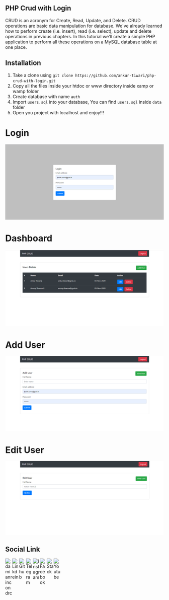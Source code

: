 ## PHP Crud with Login

CRUD is an acronym for Create, Read, Update, and Delete. CRUD operations are basic data manipulation for database. We've already learned how to perform create (i.e. insert), read (i.e. select), update and delete operations in previous chapters. In this tutorial we'll create a simple PHP application to perform all these operations on a MySQL database table at one place.

## Installation
1. Take a clone using `git clone https://github.com/ankur-tiwari/php-crud-with-login.git`
2. Copy all the files inside your htdoc or www directory inside xamp or wamp folder
3. Create database with name `auth`
4. Import `users.sql` into your database, You can find `users.sql` inside `data` folder
5. Open you project with localhost and enjoy!!!

# Login
![alt text](https://github.com/ankur-tiwari/php-crud-with-login/blob/master/screenshot/login.png?raw=true)

# Dashboard
![alt text](https://github.com/ankur-tiwari/php-crud-with-login/blob/master/screenshot/dashboard.png?raw=true)

# Add User
![alt text](https://github.com/ankur-tiwari/php-crud-with-login/blob/master/screenshot/add-user.png?raw=true)

# Edit User
![alt text](https://github.com/ankur-tiwari/php-crud-with-login/blob/master/screenshot/edit-user.png?raw=true)


## Social Link

<a href="https://twitter.com/tiwariankur77">
  <img align="left" alt="damianrincondrc" width="22px" src="https://img.icons8.com/fluent/48/000000/twitter.png"/>
</a>
<a href="https://www.linkedin.com/in/tiwariankur77/">
  <img align="left" alt="Linkdein" width="22px" src="https://cdn.jsdelivr.net/npm/simple-icons@v3/icons/linkedin.svg" />
</a>
<a href="https://github.com/ankur-tiwari/">
  <img align="left" alt="Github" width="22px" src="https://img.icons8.com/fluent/48/000000/github.png"/>
</a>
<a href="https://t.me/heyankur">
  <img align="left" alt="Telegram" width="22px" src="https://img.icons8.com/fluent/48/000000/telegram-app.png"/>
</a>
<a href="https://www.instagram.com/tiwariankur29/">
  <img align="left" alt="Instagram" width="22px" src="https://img.icons8.com/nolan/64/instagram-new.png"/>
</a>
<a href="https://www.facebook.com/ankurtiwariIt">
  <img align="left" alt="Facebook" width="22px" src="https://img.icons8.com/android/24/000000/facebook.png"/>
</a>
<a href="https://stackoverflow.com/users/11956084/ankur-tiwari?tab=profile">
  <img align="left" alt="Stack" width="22px" src="https://img.icons8.com/color/48/000000/stackoverflow.png"/>
</a>
<a href="https://www.youtube.com/channel/UCA6spt9MUDESmQBfsNoHYwQ?view_as=subscriber">
  <img align="left" alt="Youtube" width="22px" src="https://img.icons8.com/fluent/48/000000/youtube-play.png"/>
</a>
